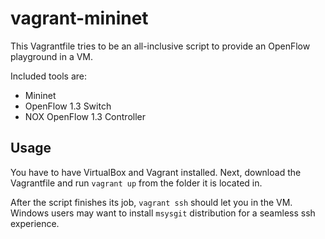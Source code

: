# vagrant-mininet

This Vagrantfile tries to be an all-inclusive script to provide an
OpenFlow playground in a VM.

Included tools are:

- Mininet
- OpenFlow 1.3 Switch
- NOX OpenFlow 1.3 Controller

## Usage

You have to have VirtualBox and Vagrant installed. Next, download the
Vagrantfile and run `vagrant up` from the folder it is located in.

After the script finishes its job, `vagrant ssh` should let you in the
VM. Windows users may want to install `msysgit` distribution for a
seamless ssh experience.
